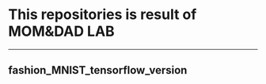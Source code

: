 # This repositories is result of MOM&DAD LAB
---------------------------------------------------------------------------
## fashion_MNIST_tensorflow_version
